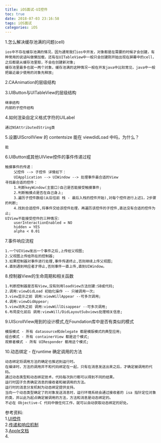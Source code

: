 ```yaml
---
title: iOS面试-UI控件
toc: true
date: 2018-07-03 23:16:58
tags: iOS面试
categories: iOS
---
```


1.怎么解决缓存池满的问题(cell)

<!-- more -->

	ios中不存在缓存池满的情况，因为通常我们ios中开发，对象都是在需要的时候才会创建，有种常用的说话叫做懒加载，还有在UITableView中一般只会创建刚开始出现在屏幕中的cell，之后都是从缓存池里取，不会在创建新对象;
	缓存池里最多也就一两个对象，缓存池满的这种情况一般在开发java中比较常见，java中一般把最近最少使用的对象先释放;
2.CAAnimation的层级结构


3.UIButton与UITableView的层级结构

	继承结构
	内部的子控件结构
4.如何渲染自定义格式字符的UILabel
	
	通过NSAttributedString类
5.设置UIScrollView 的 contentsize 能在 viewdidLoad 中吗，为什么？
	
	能
6.UIButton或其他UIView控件的事件传递过程

	触摸事件的传递： 
		父控件 --> 子控件 详情如下：
		UIApplication --> UIWindow --> 处理事件最合适的View
	寻找最合适的控件：
		1.判断keyWindow(主窗口)自己是否能接受触摸事件;
		2.判断触摸点是否在自己身上;
		3.遍历子控件数组(从后往前 栈 - 最后入栈的控件开始),对每个控件进行上述1，2步骤的判断;
		4.找到合适控件,将事件交给该控件处理，再遍历该控件的子控件,直达没有合适的控件为止;
	UIView不能接受控件的三种情况:
		userInteractionEnabled = NO
		hidden = YES
		alpha < 0.01
7.事件响应流程

	1.一个UIView发出一个事件之后,上传给父视图;
	2.父视图上传给所在的控制器;
	3.如果控制器对事件进行处理,事件传递终止,否则继续上传父视图;
	4.直到遇到响应者才停止,否则事件一直上传,直到UIWindow。

8.控制器View的生命周期和相关函数
	
	1.判断控制器是否有View,没有则用loadView方法创建:SB或代码;
	2.调用:viewDidLoad 初始化操作 -- 只被调用一次;
	3.view显示之前 调用:viewWillAppear --可多次调用;
	4.调用:viewDidAppear;
	5.view消失之前 调用:viewWillDisappear --可多次调用;
	6.布局变化前后 调用:viewWill/DidLayoutSubviews处理相关信息;
9.UIScrollView用到的设计模式,在Foundation库中是否有类似的模式
	
	模版模式 - 所有 datasource和delegate 都是模版模式的典型应用;
	组合模式 - 所有 containerView 都是这个模式;
	观察者模式 - 所有 UIResponder 都用这个模式;
10.动态绑定 - 在runtime 确定调用的方法
	
	动态绑定将调用方法的确定也推迟到运行时。
	在编译时，方法的调用并不和代码绑定在一起，只有在消息发送出来之后，才确定被调用的代码。
	通过动态类型和动态绑定技术，代码每次执行都可以得到不同的结果。
	运行时因子负责确定消息的接收者和被调用的方法。
	运行时的消息分发机制为动态绑定提供支持。
	当向一个动态类型确定了的对象发送消息时，运行环境系统会通过接收者的 isa 指针定位对象的类，并以此为起点确定被调用的方法，方法和消息是动态绑定的。
	不必在 Objective-C 代码中做任何工作，就可以自动获取动态绑定的好处。

参考资料:<br>
1.[UI控件](https://www.jianshu.com/p/c2065cc6eb23)<br>
2.[传递和响应机制](https://www.jianshu.com/p/2e074db792ba)<br>
3.[Apple文档](https://developer.apple.com/documentation/uikit/touches_presses_and_gestures/understanding_event_handling_responders_and_the_responder_chain)    
4.[](https://zhuanlan.zhihu.com/c_154646059)